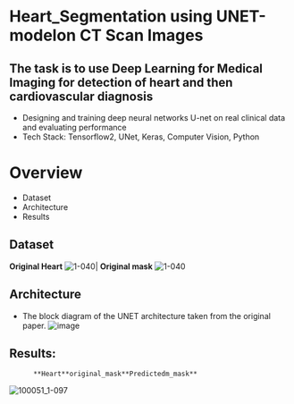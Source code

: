 # Heart_Segmentation using UNET-modelon CT Scan Images 
## The task is to use Deep Learning for Medical Imaging for detection of heart and then cardiovascular diagnosis
* Designing and training deep neural networks  U-net on real clinical data and evaluating performance
* Tech Stack: Tensorflow2, UNet, Keras, Computer Vision, Python

# Overview
  * Dataset
  * Architecture
  * Results
  
  
  ## Dataset
  **Original Heart** 
     ![1-040](https://user-images.githubusercontent.com/60474966/128809059-d18a8337-de7f-406e-8835-23c7d7088992.png)| 
  **Original mask**
     ![1-040](https://user-images.githubusercontent.com/60474966/128809069-c398416b-91ee-40d5-beee-909b2e8bf86f.png)
 
  ## Architecture 
  * The block diagram of the UNET architecture taken from the original paper.
  ![image](https://user-images.githubusercontent.com/60474966/128809170-629b7058-eca4-49a1-a6fc-4abaa40f49d5.png)

  ## Results: 
          **Heart**original_mask**Predictedm_mask**
![100051_1-097](https://user-images.githubusercontent.com/60474966/128808845-5e12b878-7f7e-4efb-a88b-4155ea3c283a.png)
